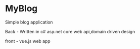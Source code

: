 # MyBlog
Simple blog application

Back - Written in c# asp.net core web api,domain driven design

front - vue.js web app
